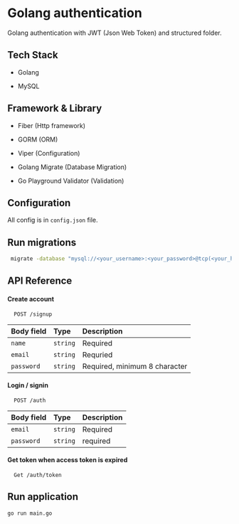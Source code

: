 
# Golang authentication

Golang authentication with JWT (Json Web Token) and structured folder.



## Tech Stack

- Golang

- MySQL



## Framework & Library

- Fiber (Http framework)

- GORM (ORM)

- Viper (Configuration)

- Golang Migrate (Database Migration)

- Go Playground Validator (Validation) 
## Configuration

All config is in `config.json` file.
## Run migrations

```bash
 migrate -database "mysql://<your_username>:<your_password>@tcp(<your_host>:<your_port>)/<your_database>?charset=utf8mb4&parseTime=true&loc=Local" -path database/migrations up
```

## API Reference

#### Create account

```http
  POST /signup
```

| Body field | Type     | Description                |
| :-------- | :------- | :------------------------- |
| `name` | `string` | Required  |
| `email`| `string` | Requried |
| `password` | `string` | Required, minimum 8 character |

#### Login / signin

```http
  POST /auth
```

| Body field | Type     | Description                       |
| :-------- | :------- | :-------------------------------- |
| `email`      | `string` | Required |
| `password` | `string` | required |

#### Get token when access token is expired

```http
  Get /auth/token
```

## Run application

```bash
go run main.go
```